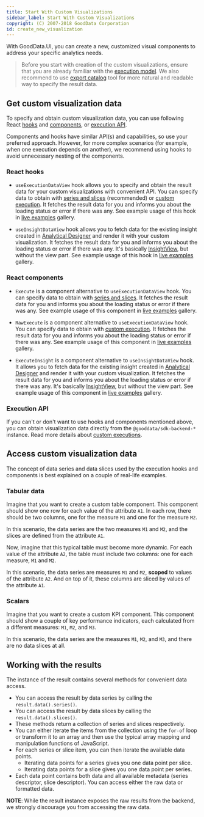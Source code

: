 ```yaml
---
title: Start With Custom Visualizations
sidebar_label: Start With Custom Visualizations
copyright: (C) 2007-2018 GoodData Corporation
id: create_new_visualization
---
```


With GoodData.UI, you can create a new, customized visual components to address your specific analytics needs.

> Before you start with creation of the custom visualizations, ensure that you are already familiar with the [execution model](understand_execution_model).
> We also recommend to use [export catalog](export_catalog) tool for more natural and readable way to specify the result data.

## Get custom visualization data
To specify and obtain custom visualization data, you can use following React [hooks](#react-hooks) and [components](#react-components), or [execution API](#execution-api).

Components and hooks have similar API(s) and capabilities, so use your preferred approach.
However, for more complex scenarios (for example, when one execution depends on another), we recommend using hooks to avoid unnecessary nesting of the components.

### React hooks

- `useExecutionDataView` hook allows you to specify and obtain the result data for your custom visualizations with convenient API.
    You can specify data to obtain with [series and slices](#access-custom-visualization-data) (recommended) or [custom execution](custom_execution).
    It fetches the result data for you and informs you about the loading status or error if there was any.
    See example usage of this hook in [live examples](https://gdui-examples.herokuapp.com/execute/use-execution-data-view-hook) gallery.

- `useInsightDataView` hook allows you to fetch data for the existing insight created in [Analytical Designer](https://help.gooddata.com/pages/viewpage.action?pageId=86794494) and render it with your custom visualization.
    It fetches the result data for you and informs you about the loading status or error if there was any.
    It's basically [InsightView](insight-view), but without the view part.
    See example usage of this hook in [live examples](https://gdui-examples.herokuapp.com/execute/use-insight-data-view-hook) gallery.

### React components
- `Execute` is a component alternative to `useExecutionDataView` hook. You can specify data to obtain with [series and slices](#access-custom-visualization-data). 
    It fetches the result data for you and informs you about the loading status or error if there was any.
    See example usage of this component in [live examples](https://gdui-examples.herokuapp.com/execute/execute-component) gallery.

- `RawExecute` is a component alternative to `useExecutionDataView` hook. You can specify data to obtain with [custom execution](custom_execution).
    It fetches the result data for you and informs you about the loading status or error if there was any.
    See example usage of this component in [live examples](https://gdui-examples.herokuapp.com/execute/raw-execute-component) gallery.

- `ExecuteInsight` is a component alternative to `useInsightDataView` hook.
    It allows you to fetch data for the existing insight created in [Analytical Designer](https://help.gooddata.com/pages/viewpage.action?pageId=86794494) and render it with your custom visualization.
    It fetches the result data for you and informs you about the loading status or error if there was any.
    It's basically [InsightView](insight-view), but without the view part.
    See example usage of this component in [live examples](https://gdui-examples.herokuapp.com/execute/execute-insight-component) gallery.

### Execution API

If you can't or don't want to use hooks and components mentioned above, you can obtain visualization data directly from the `@gooddata/sdk-backend-*` instance. Read more details about [custom executions](custom_execution).

## Access custom visualization data

The concept of data series and data slices used by the execution hooks and components is best explained on a couple of real-life examples.

### Tabular data

Imagine that you want to create a custom table component. This component should show one row for each value of the
attribute `A1`. In each row, there should be two columns, one for the measure `M1` and one for the measure `M2`.

In this scenario, the data series are the two measures `M1` and `M2`, and the slices are defined from the attribute `A1`.

Now, imagine that this typical table must become more dynamic. For each value of the attribute `A2`, the table must include two columns: one for each measure, `M1` and `M2`.

In this scenario, the data series are measures `M1` and `M2`, **scoped** to values of the attribute `A2`. And on top of it,
these columns are sliced by values of the attribute `A1`.

### Scalars

Imagine that you want to create a custom KPI component. This component should show a couple of key performance indicators,
each calculated from a different measures: `M1`, `M2`, and `M3`.

In this scenario, the data series are the measures `M1`, `M2`, and `M3`, and there are no data slices at all.

## Working with the results

The instance of the result contains several methods for convenient data access.

-   You can access the result by data series by calling the `result.data().series()`.
-   You can access the result by data slices by calling the `result.data().slices()`.
-   These methods return a collection of series and slices respectively.
-   You can either iterate the items from the collection using the `for-of` loop or transform it to an array and then use the typical array mapping and manipulation functions of JavaScript.
-   For each series or slice item, you can then iterate the available data points.
    -   Iterating data points for a series gives you one data point per slice.
    -   Iterating data points for a slice gives you one data point per series.
-   Each data point contains both data and all available metadata (series descriptor, slice descriptor). You can
    access either the raw data or formatted data.

**NOTE**: While the result instance exposes the raw results from the backend, we strongly discourage you from accessing
the raw data.
